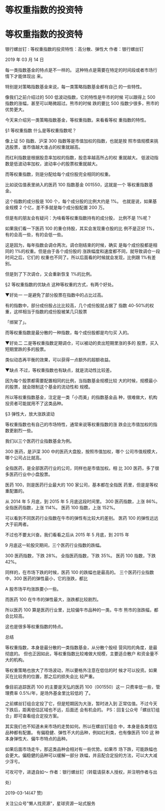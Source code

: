 # 等权重指数的投资特

# 等权重指数的投资特

银行螺丝钉 : 等权重指数的投资特性：高分散、弹性大 作者：银行螺丝钉

2019 年 03 月 14 日

每一类指数基金的特点是不一样的。 这种特点是需要在特定的时间段或者市场行情下才能体现出 来。

特别是对策略指数基金来说，每一类策略指数基金都有自己 的一些特性。

像我们之前介绍过的 500 低波动指数，它的特性是牛市的时候 可以跟得上 500 指数的涨幅，甚至可以略微超过。熊市的时候 跌的要比 500 指数少很多，熊市的优势更大。

今天来介绍另一类策略指数基金，等权重指数。来看看等权 重指数的特性。

§1 等权重指数 什么是等权重指数呢？

像上证 50 指数、沪深 300 指数等是市值加权的指数，也就是按 照市值规模来挑选股票，谁市值越大谁占的权重就越高。

而红利指数是根据股息率加权的指数，股息率越高所占的权 重就越大。 低波动指数是低波动率加权，波动率小的股票权重就越大。

而等权重指数，则是分配给每个成份股完全相同的权重。

比如说估值表里纳入的医药 100 指数基金 001550，这就是一个 等权重指数基金。

这个指数的成分股是 100 个，每个成分股的比例大约是 1%。 也就是说，如果基金规模 2 个亿，差不多就是每个成分股配置 200 万。

但是有的朋友会有疑问：为啥看等权重指数持有的成分股， 比例不是 1%呢？

如果我们看一下医药 100 的重仓持股，其实会发现重仓股的比 例不是正好 1%，有的会高一些，有的会低一些。

这是因为，每年指数会调仓两次。调仓刚结束的时候，确实 是每个成份股都是相同的 1%的权重。但是由于各个成份股的 涨跌幅度和速度都不同，就导致调仓一段时间之后，它们的 权重也不同了。所以后面看的时候就会发现，比例跟 1%有差 别。

但是到了下次调仓，又会重新恢复 1%的比例。

§2 等权重指数的优缺点 这种等权重的方式，有两个好处。

▼好处一 一是避免了部分股票在指数中的占比过高。

有的指数中，部分成份股占比比较高，几个成份股就占据了 指数 40-50%的权重，这样相当于指数的成份股被某几只股票

「绑架了」。

而等权重指数是最分散的一种指数，每个成份股都是均匀买 入的。

▼好处二 二是等权重指数定期调仓，可以被动的卖出短期里涨的多的 股票，买入短期里跌的多的股票。

类似动态再平衡的效果，可以获得一点额外的超额收益。

▼缺点 不过，等权重指数也有缺点，就是流动性比较差。

因为每个股票都需要配置相同的比例，当指数基金规模比较 大的时候，规模最小的股票，就会限制这个基金的流动性和 规模。

所以等权重指数基金，注定是一类「小而美」的指数基金品 种，很难做大，机构投资者可能就用不了这类品种。

§3 弹性大，放大涨跌波动

等权重指数也有自己的市场特性，通常来说等权重指数的涨 跌会比市值加权的指数更剧烈一些。

我们以三个医药行业指数基金为例。

300 医药，是沪深 300 中的医药大盘股，按照市值加权，哪个 公司市值规模大，哪个公司占比就高。

全指医药，是全部医药行业的公司，同样也是市值加权。相 比 300 医药，多了很多医药行业中小盘股票。

医药 100，则是医药行业最大的 100 家公司，基本都在全指医 药里，但是是等权重配置的。

从 2014 年 5 月底，到 2015 年 5 月底这段时间里。 300 医药指数，上涨 86%。 全指医药指数，上涨 114%。 医药 100 指数，上涨 152%。

可以看到不同医药行业指数在牛市的弹性有比较大的差别。 医药 100 的弹性远远大于前两者。

不过也不要太兴奋。我们看看之后从 2015 年 5 月底，到 2015 年

9 月底这一轮股灾期间，三个医药行业指数的跌幅。

300 医药指数，下跌 28%。 全指医药指数，下跌 35%。 医药 100 指数，下跌 42%。

同样的，在市场下跌的时候，医药 100 的跌幅也是最高的。 三个医药行业指数中，300 医药的弹性最小，它的涨跌，都比

A 股市场平均涨跌要小一些。

而医药 100 在牛市的弹性最大，涨跌都比较剧烈。

所以医药 100 算是医药行业里，比较偏牛市品种的一类。牛市 熊市的涨跌幅，都会比较高。

这也是很多等权重指数的特点。

总结

等权重指数，本身是最分散的一类指数基金，从分散个股经 营风险的角度，是最彻底的。 但也正因如此，等权重指数比较难做大规模，主要适合散户 和资金量不大的机构。

等权重策略也放大了市场波动，所以要格外注意在低估的时 候才可以投资。如果买在比较贵的位置，那之后的损失会比 较严重。

像目前追踪医药 100 的主要是天弘的医药 100（001550）这一 只费率低一些，管理费率 0.5%/年，是场外基金里比较低的 了。

之前螺丝钉组合定投了它，但是短期因为大涨，暂时进入到 正常估值。不过今天下跌后，距离低估区域也不远，后面还 会有机会的。 PS：回复公众号「螺丝钉组合」即可查看组合定投方案。

其实我们也不知道未来市场的走势如何。所以在螺丝钉组合 中，本身是各类低估品种都有配置。 有偏稳健、弹性不大的品种，例如红利类，也有像医药 100 这 种本身弹性大、偏牛市特点的品种。

如果后面市场走牛，那这类品种会相对有一些优势。如果市 场下跌，可能跌幅也会更大。偏稳健的品种可以缓解一部分 跌幅，并且配合定投的方法，可以大大减少浮亏。

可攻可守，进退自如～ 作者：银行螺丝钉（转载请获本人授权，并注明作者与出

处）

2019-03-14(47 赞)

关注公众号"懒人找资源"，星球资源一站式服务